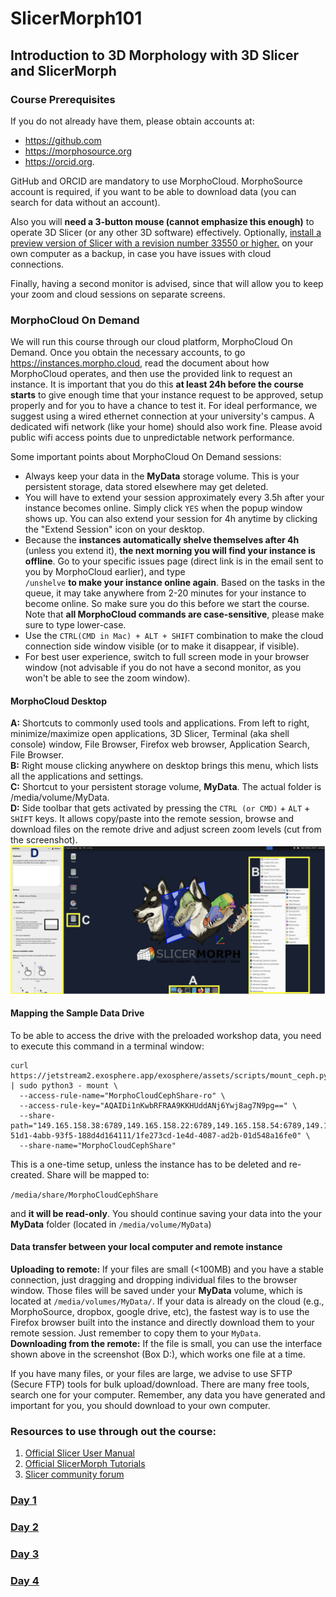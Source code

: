 # SlicerMorph101
## Introduction to 3D Morphology with 3D Slicer and SlicerMorph

### Course Prerequisites

If you do not already have them, please obtain accounts at:
* https://github.com
* https://morphosource.org
* https://orcid.org.
  
GitHub and ORCID are mandatory to use MorphoCloud. MorphoSource account is required, if you want to be able to download data (you can search for data without an account). 
  
Also you will **need a 3-button mouse (cannot emphasize this enough)** to operate 3D Slicer (or any other 3D software) effectively. Optionally, [install a preview version of Slicer with a revision number 33550 or higher.](https://download.slicer.org) on your own computer as a backup, in case you have issues with cloud connections. 

Finally, having a second monitor is advised, since that will allow you to keep your zoom and cloud sessions on separate screens. 

### MorphoCloud On Demand
We will run this course through our cloud platform, MorphoCloud On Demand. Once you obtain the necessary accounts, to go https://instances.morpho.cloud, read the document about how MorphoCloud operates, and then use the provided link to request an instance. It is important that you do this **at least 24h before the course starts** to give enough time that your instance request to be approved, setup properly and for you to have a chance to test it. 
For ideal performance, we suggest using a wired ethernet connection at your university's campus. A dedicated wifi network (like your home) should also work fine. Please avoid public wifi access points due to unpredictable network performance.  

Some important points about MorphoCloud On Demand sessions:
* Always keep your data in the **MyData** storage volume. This is your persistent storage, data stored elsewhere may get deleted.
* You will have to extend your session approximately every 3.5h after your instance becomes online. Simply click `YES` when the popup window shows up. You can also extend your session for 4h anytime by clicking the "Extend Session" icon on your desktop. 
* Because the **instances automatically shelve themselves after 4h** (unless you extend it), **the next morning you will find your instance is offline**. Go to your specific issues page (direct link is in the email sent to you by MorphoCloud earlier), and type <br> ```/unshelve``` **to make your instance online again**. Based on the tasks in the queue, it may take anywhere from 2-20 minutes for your instance to become online. So make sure you do this before we start the course. Note that **all MorphoCloud commands are case-sensitive**, please make sure to type lower-case. 
* Use the `CTRL(CMD in Mac) + ALT + SHIFT` combination to make the cloud connection side window visible (or to make it disappear, if visible).
* For best user experience, switch to full screen mode in your browser window (not advisable if you do not have a second monitor, as you won't be able to see the zoom window).

#### MorphoCloud Desktop

**A:** Shortcuts to commonly used tools and applications. From left to right, minimize/maximize open applications, 3D Slicer, Terminal (aka shell console) window, File Browser, Firefox web browser, Application Search, File Browser. </br>
**B:** Right mouse clicking anywhere on desktop brings this menu, which lists all the applications and settings. </br>
**C:** Shortcut to your persistent storage volume, **MyData**. The actual folder is /media/volume/MyData. </br>
**D:** Side toolbar that gets activated by pressing the `CTRL (or CMD)` + `ALT` + `SHIFT` keys. It allows copy/paste into the remote session, browse and download files on the remote drive and adjust screen zoom levels (cut from the screenshot). </br>
<img src="https://github.com/SlicerMorph/SlicerMorph101/blob/main/MCI_Desktop.png" width=800>

#### Mapping the Sample Data Drive
To be able to access the drive with the preloaded workshop data, you need to execute this command in a terminal window:

```
curl https://jetstream2.exosphere.app/exosphere/assets/scripts/mount_ceph.py | sudo python3 - mount \
  --access-rule-name="MorphoCloudCephShare-ro" \
  --access-rule-key="AQAIDi1nKwbRFRAA9KKHUddANj6Ywj8ag7N9pg==" \
  --share-path="149.165.158.38:6789,149.165.158.22:6789,149.165.158.54:6789,149.165.158.70:6789,149.165.158.86:6789:/volumes/_nogroup/60bf684c-51d1-4abb-93f5-188d4d164111/1fe273cd-1e4d-4087-ad2b-01d548a16fe0" \
  --share-name="MorphoCloudCephShare"
```
This is a one-time setup, unless the instance has to be deleted and re-created. Share will be mapped to:

`/media/share/MorphoCloudCephShare`

and **it will be read-only**. You should continue saving your data into the your **MyData** folder (located in `/media/volume/MyData`)

#### Data transfer between your local computer and remote instance
**Uploading to remote:** If your files are small (<100MB) and you have a stable connection, just dragging and dropping individual files to the browser window. Those files will be saved under your **MyData** volume, which is located at `/media/volumes/MyData/`. If your data is already on the cloud (e.g., MorphoSource, dropbox, google drive, etc), the fastest way is to use the Firefox browser built into the instance and directly download them to your remote session. Just remember to copy them to your `MyData`. </br>
**Downloading from the remote:** If the file is small, you can use the interface shown above in the screenshot (Box D:), which works one file at a time. 

If you have many files, or your files are large, we advise to use SFTP (Secure FTP) tools for bulk upload/download. There are many free tools, search one for your computer. Remember, any data you have generated and important for you, you should download to your own computer. 

### Resources to use through out the course:

1. [Official Slicer User Manual](https://slicer.readthedocs.io/en/latest/)
2. [Official SlicerMorph Tutorials](https://github.com/SlicerMorph/Tutorials/)
3. [Slicer community forum](https://discourse.slicer.org)

### [Day 1](./Day_1.MD)

### [Day 2](./Day_2.MD)

### [Day 3](./Day_3.MD)

### [Day 4](./Day_4.MD) 
